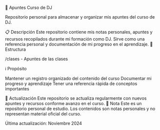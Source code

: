 📝 Apuntes Curso de DJ

Repositorio personal para almacenar y organizar mis apuntes del curso de DJ.

📋 Descripción
Este repositorio contiene mis notas personales, apuntes y recursos recopilados durante mi formación como DJ. Sirve como una referencia personal y documentación de mi progreso en el aprendizaje.
📁 Estructura

/clases - Apuntes de las clases

ℹ️ Propósito

Mantener un registro organizado del contenido del curso
Documentar mi progreso y aprendizaje
Tener una referencia rápida de conceptos importantes

🔄 Actualización
Este repositorio se actualiza regularmente con nuevos apuntes y recursos conforme avanzo en el curso.
📌 Nota
Este es un repositorio personal de estudio. Los contenidos son notas personales y no representan material oficial del curso.

Última actualización: Noviembre 2024